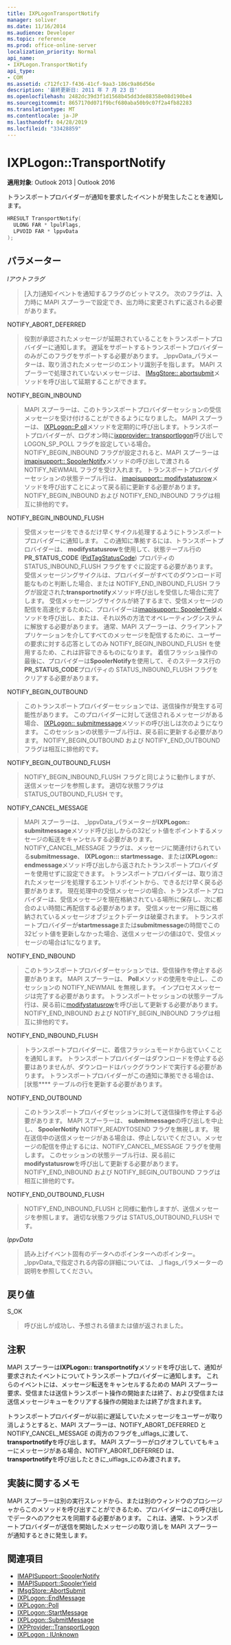 ```yaml
---
title: IXPLogonTransportNotify
manager: soliver
ms.date: 11/16/2014
ms.audience: Developer
ms.topic: reference
ms.prod: office-online-server
localization_priority: Normal
api_name:
- IXPLogon.TransportNotify
api_type:
- COM
ms.assetid: c712fc17-f436-41cf-9aa3-186c9a86d56e
description: '最終更新日: 2011 年 7 月 23 日'
ms.openlocfilehash: 2482dc39d3f1d1568b45dd3de88358e08d190be4
ms.sourcegitcommit: 8657170d071f9bcf680aba50b9c07f2a4fb82283
ms.translationtype: MT
ms.contentlocale: ja-JP
ms.lasthandoff: 04/28/2019
ms.locfileid: "33428859"
---
```

# <a name="ixplogontransportnotify"></a>IXPLogon::TransportNotify

**適用対象**: Outlook 2013 | Outlook 2016 
  
トランスポートプロバイダーが通知を要求したイベントが発生したことを通知します。
  
```cpp
HRESULT TransportNotify(
  ULONG FAR * lpulFlags,
  LPVOID FAR * lppvData
);
```

## <a name="parameters"></a>パラメーター

 _lアウトフラグ_
  
> [入力]通知イベントを通知するフラグのビットマスク。 次のフラグは、入力時に MAPI スプーラーで設定でき、出力時に変更されずに返される必要があります。
    
NOTIFY_ABORT_DEFERRED 
  
> 役割が承認されたメッセージが延期されていることをトランスポートプロバイダーに通知します。 遅延をサポートするトランスポートプロバイダーのみがこのフラグをサポートする必要があります。 _lppvData_パラメーターは、取り消されたメッセージのエントリ識別子を指します。 MAPI スプーラーで処理されていないメッセージは、 [IMsgStore:: abortsubmit](imsgstore-abortsubmit.md)メソッドを呼び出して延期することができます。 
    
NOTIFY_BEGIN_INBOUND 
  
> MAPI スプーラーは、このトランスポートプロバイダーセッションの受信メッセージを受け付けることができるようになりました。 MAPI スプーラーは、 [IXPLogon::P oll](ixplogon-poll.md)メソッドを定期的に呼び出します。トランスポートプロバイダーが、ログオン時に[ixpprovider:: transportlogon](ixpprovider-transportlogon.md)呼び出しで LOGON_SP_POLL フラグを設定している場合。 NOTIFY_BEGIN_INBOUND フラグが設定されると、MAPI スプーラーは[imapisupport:: SpoolerNotify](imapisupport-spoolernotify.md)メソッドの呼び出しで渡される NOTIFY_NEWMAIL フラグを受け入れます。 トランスポートプロバイダーセッションの状態テーブル行は、 [imapisupport:: modifystatusrow](imapisupport-modifystatusrow.md)メソッドを呼び出すことによって戻る前に更新する必要があります。 NOTIFY_BEGIN_INBOUND および NOTIFY_END_INBOUND フラグは相互に排他的です。 
    
NOTIFY_BEGIN_INBOUND_FLUSH 
  
> 受信メッセージをできるだけ早くサイクル処理するようにトランスポートプロバイダーに通知します。 この通知に準拠するには、トランスポートプロバイダーは、 **modifystatusrow**を使用して、状態テーブル行の**PR_STATUS_CODE** ([PidTagStatusCode](pidtagstatuscode-canonical-property.md)) プロパティの STATUS_INBOUND_FLUSH フラグをすぐに設定する必要があります。 受信メッセージングサイクルは、プロバイダーがすべてのダウンロード可能なものと判断した場合、または NOTIFY_END_INBOUND_FLUSH フラグが設定された**transportnotify**メソッド呼び出しを受信した場合に完了します。 受信メッセージングサイクルが終了するまで、受信メッセージの配信を高速化するために、プロバイダーは[imapisupport:: SpoolerYield](imapisupport-spooleryield.md)メソッドを呼び出し、または、それ以外の方法でオペレーティングシステムに解放する必要があります。 通常、MAPI スプーラーは、クライアントアプリケーションを介してすべてのメッセージを配信するために、ユーザーの要求に対する応答としてのみ NOTIFY_BEGIN_INBOUND_FLUSH を使用するため、これは許容できるものになります。 着信フラッシュ操作の最後に、プロバイダーは**SpoolerNotify**を使用して、そのステータス行の**PR_STATUS_CODE**プロパティの STATUS_INBOUND_FLUSH フラグをクリアする必要があります。 
    
NOTIFY_BEGIN_OUTBOUND 
  
> このトランスポートプロバイダーセッションでは、送信操作が発生する可能性があります。 このプロバイダーに対して送信されるメッセージがある場合、 [IXPLogon:: submitmessage](ixplogon-submitmessage.md)メソッドの呼び出しは次のようになります。 このセッションの状態テーブル行は、戻る前に更新する必要があります。 NOTIFY_BEGIN_OUTBOUND および NOTIFY_END_OUTBOUND フラグは相互に排他的です。 
    
NOTIFY_BEGIN_OUTBOUND_FLUSH 
  
> NOTIFY_BEGIN_INBOUND_FLUSH フラグと同じように動作しますが、送信メッセージを参照します。 適切な状態フラグは STATUS_OUTBOUND_FLUSH です。
    
NOTIFY_CANCEL_MESSAGE 
  
> MAPI スプーラーは、 _lppvData_パラメーターが**IXPLogon:: submitmessage**メソッド呼び出しからの32ビット値をポイントするメッセージの転送をキャンセルする必要があります。 NOTIFY_CANCEL_MESSAGE フラグは、メッセージに関連付けられている**submitmessage**、 **IXPLogon::: startmessage**、または**IXPLogon:: endmessage**メソッド呼び出しから返されたトランスポートプロバイダーを使用せずに設定できます。 トランスポートプロバイダーは、取り消されたメッセージを処理するエントリポイントから、できるだけ早く戻る必要があります。 現在処理中の受信メッセージの場合、トランスポートプロバイダーは、受信メッセージを現在格納されている場所に保存し、次に都合のよい時間に再配信する必要があります。 受信メッセージ用に既に格納されているメッセージオブジェクトデータは破棄されます。 トランスポートプロバイダーが**startmessage**または**submitmessage**の時間でこの32ビット値を更新しなかった場合、送信メッセージの値は0で、受信メッセージの場合は1になります。 
    
NOTIFY_END_INBOUND 
  
> このトランスポートプロバイダーセッションでは、受信操作を停止する必要があります。 MAPI スプーラーは、 **Poll**メソッドの使用を中止し、このセッションの NOTIFY_NEWMAIL を無視します。 インプロセスメッセージは完了する必要があります。 トランスポートセッションの状態テーブル行は、戻る前に[modifystatusrow](imapisupport-modifystatusrow.md)を呼び出して更新する必要があります。 NOTIFY_END_INBOUND および NOTIFY_BEGIN_INBOUND フラグは相互に排他的です。 
    
NOTIFY_END_INBOUND_FLUSH 
  
> トランスポートプロバイダーに、着信フラッシュモードから出ていくことを通知します。 トランスポートプロバイダーはダウンロードを停止する必要はありませんが、ダウンロードはバックグラウンドで実行する必要があります。 トランスポートプロバイダーがこの通知に準拠できる場合は、[状態**** テーブルの行を更新する必要があります。 
    
NOTIFY_END_OUTBOUND 
  
> このトランスポートプロバイダセッションに対して送信操作を停止する必要があります。 MAPI スプーラーは、 **submitmessage**の呼び出しを中止し、 **SpoolerNotify** NOTIFY_READYTOSEND フラグを無視します。 現在送信中の送信メッセージがある場合は、停止しないでください。メッセージの配信を停止するには、NOTIFY_CANCEL_MESSAGE フラグを使用します。 このセッションの状態テーブル行は、戻る前に**modifystatusrow**を呼び出して更新する必要があります。 NOTIFY_END_INBOUND および NOTIFY_BEGIN_OUTBOUND フラグは相互に排他的です。 
    
NOTIFY_END_OUTBOUND_FLUSH 
  
> NOTIFY_END_INBOUND_FLUSH と同様に動作しますが、送信メッセージを参照します。 適切な状態フラグは STATUS_OUTBOUND_FLUSH です。
    
 _lppvData_
  
> 読み上げイベント固有のデータへのポインターへのポインター。 _lppvData_で指定される内容の詳細については、 _l flags_パラメーターの説明を参照してください。 
    
## <a name="return-value"></a>戻り値

S_OK 
  
> 呼び出しが成功し、予想される値または値が返されました。
    
## <a name="remarks"></a>注釈

MAPI スプーラーは**IXPLogon:: transportnotify**メソッドを呼び出して、通知が要求されたイベントについてトランスポートプロバイダーに通知します。 これらのイベントには、メッセージ転送をキャンセルするための MAPI スプーラー要求、受信または送信トランスポート操作の開始または終了、および受信または送信メッセージキューをクリアする操作の開始または終了が含まれます。 
  
トランスポートプロバイダーが以前に遅延していたメッセージをユーザーが取り消しようとすると、MAPI スプーラーは、NOTIFY_ABORT_DEFERRED と NOTIFY_CANCEL_MESSAGE の両方のフラグを_ulflags_に渡して、 **transportnotify**を呼び出します。 MAPI スプーラーがログオフしていてもキューにメッセージがある場合、NOTIFY_ABORT_DEFERRED は、 **transportnotify**を呼び出したときに_ulflags_にのみ渡されます。
  
## <a name="notes-to-implementers"></a>実装に関するメモ

MAPI スプーラーは別の実行スレッドから、または別のウィンドウのプロシージャからこのメソッドを呼び出すことができるため、プロバイダーはこの呼び出しでデータへのアクセスを同期する必要があります。 これは、通常、トランスポートプロバイダーが送信を開始したメッセージの取り消しを MAPI スプーラーが通知するときに発生します。
  
## <a name="see-also"></a>関連項目

- [IMAPISupport::SpoolerNotify](imapisupport-spoolernotify.md) 
- [IMAPISupport::SpoolerYield](imapisupport-spooleryield.md) 
- [IMsgStore::AbortSubmit](imsgstore-abortsubmit.md) 
- [IXPLogon::EndMessage](ixplogon-endmessage.md) 
- [IXPLogon::Poll](ixplogon-poll.md)
- [IXPLogon::StartMessage](ixplogon-startmessage.md)
- [IXPLogon::SubmitMessage](ixplogon-submitmessage.md)
- [IXPProvider::TransportLogon](ixpprovider-transportlogon.md)
- [IXPLogon : IUnknown](ixplogoniunknown.md)

